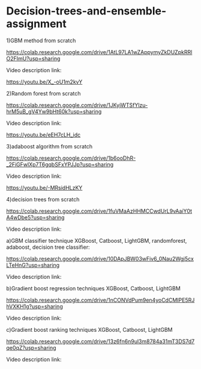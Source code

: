 # Decision-trees-and-ensemble-assignment
1)GBM method from scratch

https://colab.research.google.com/drive/1AtL97LA1wZAppymyZkDUZpkRRlO2FImU?usp=sharing

Video description link:

https://youtu.be/X_-oU1m2kvY

2)Random forest from scratch

https://colab.research.google.com/drive/1JKyjWTSfYlzu-hrM5uB_gV4Yw9bHt60k?usp=sharing

Video description link:

https://youtu.be/eEH7cLH_idc

3)adaboost algorithm from scratch

https://colab.research.google.com/drive/1b6ooDhR-_2FiGFwlXp7T6gqbSFxYPJJp?usp=sharing

Video description link:

https://youtu.be/-MRsidHLzKY

4)decision trees from scratch

https://colab.research.google.com/drive/1fuVMaAzHHMCCwdUrL9vAaiY0tA4wDbe5?usp=sharing

Video description link:

a)GBM classifier technique XGBoost, Catboost, LightGBM, randomforest, adaboost, decision tree classifier:

https://colab.research.google.com/drive/10DApJBW03wFiv6_0Nau2Wgj5cxLTeHnG?usp=sharing

Video description link:

b)Gradient boost regression techniques XGBoost, Catboost, LightGBM

https://colab.research.google.com/drive/1nCONVdPum9en4yoCdCMIPE5RJhVXKH1g?usp=sharing

Video description link:

c)Gradient boost ranking techniques XGBoost, Catboost, LightGBM

https://colab.research.google.com/drive/13z6fn6n9ul3m8784a31mT3DS7d7qe0qZ?usp=sharing

Video description link:
